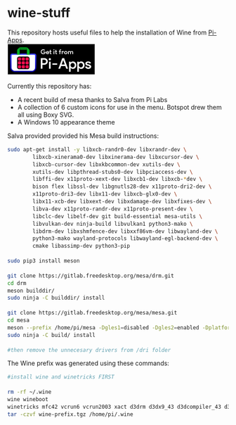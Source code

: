 # wine-stuff
This repository hosts useful files to help the installation of Wine from [Pi-Apps](https://github.com/Botspot/pi-apps).  
[![badge](https://github.com/Botspot/pi-apps/blob/master/icons/badge.png?raw=true)](https://github.com/Botspot/pi-apps)  

Currently this repository has:
- A recent build of mesa thanks to Salva from Pi Labs
- A collection of 6 custom icons for use in the menu. Botspot drew them all using Boxy SVG.
- A Windows 10 appearance theme

Salva provided provided his Mesa build instructions:
```bash
sudo apt-get install -y libxcb-randr0-dev libxrandr-dev \
        libxcb-xinerama0-dev libxinerama-dev libxcursor-dev \
        libxcb-cursor-dev libxkbcommon-dev xutils-dev \
        xutils-dev libpthread-stubs0-dev libpciaccess-dev \
        libffi-dev x11proto-xext-dev libxcb1-dev libxcb-*dev \
        bison flex libssl-dev libgnutls28-dev x11proto-dri2-dev \
        x11proto-dri3-dev libx11-dev libxcb-glx0-dev \
        libx11-xcb-dev libxext-dev libxdamage-dev libxfixes-dev \
        libva-dev x11proto-randr-dev x11proto-present-dev \
        libclc-dev libelf-dev git build-essential mesa-utils \
        libvulkan-dev ninja-build libvulkan1 python3-mako \
        libdrm-dev libxshmfence-dev libxxf86vm-dev libwayland-dev \
        python3-mako wayland-protocols libwayland-egl-backend-dev \
        cmake libassimp-dev python3-pip

sudo pip3 install meson

git clone https://gitlab.freedesktop.org/mesa/drm.git
cd drm
meson builddir/
sudo ninja -C builddir/ install

git clone https://gitlab.freedesktop.org/mesa/mesa.git
cd mesa
meson --prefix /home/pi/mesa -Dgles1=disabled -Dgles2=enabled -Dplatforms=x11 -Dvulkan-drivers=broadcom -Ddri-drivers= -Dgallium-drivers=v3d,kmsro,vc4,virgl -Dbuildtype=release -Dc_args="-mcpu=cortex-a72 -mfpu=neon-fp-armv8 -mfloat-abi=hard" -Dcpp_args="-mcpu=cortex-a72 -mfpu=neon-fp-armv8 -mfloat-abi=hard" build
sudo ninja -C build/ install

#then remove the unnecesary drivers from /dri folder
```
The Wine prefix was generated using these commands:
```bash
#install wine and winetricks FIRST

rm -rf ~/.wine
wine wineboot
winetricks mfc42 vcrun6 vcrun2003 xact d3drm d3dx9_43 d3dcompiler_43 d3dx9
tar -czvf wine-prefix.tgz /home/pi/.wine
```

